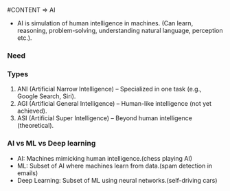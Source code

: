#CONTENT => AI

- AI is simulation of human intelligence in machines. (Can learn, reasoning, problem-solving, understanding natural language, perception etc.).

### Need

### Types
1. ANI (Artificial Narrow Intelligence) – Specialized in one task (e.g., Google Search, Siri).
2. AGI (Artificial General Intelligence) – Human-like intelligence (not yet achieved).
3. ASI (Artificial Super Intelligence) – Beyond human intelligence (theoretical).

### AI vs ML vs Deep learning
- AI: Machines mimicking human intelligence.(chess playing AI)
- ML: Subset of AI where machines learn from data.(spam detection in emails)
- Deep Learning: Subset of ML using neural networks.(self-driving cars)
